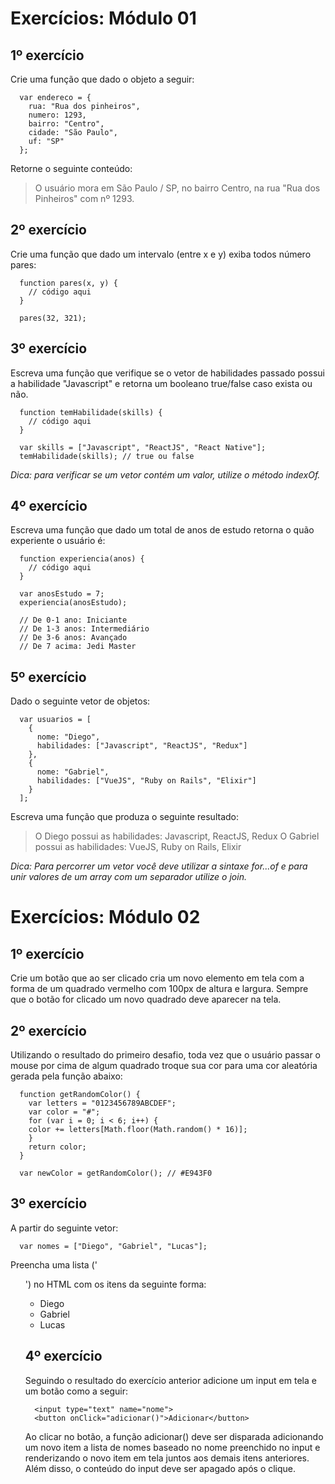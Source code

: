 # Exercícios: Módulo 01
## 1º exercício
Crie uma função que dado o objeto a seguir:
```
  var endereco = {
    rua: "Rua dos pinheiros",
    numero: 1293,
    bairro: "Centro",
    cidade: "São Paulo",
    uf: "SP"
  };
```
Retorne o seguinte conteúdo:
> O usuário mora em São Paulo / SP, no bairro Centro, na rua "Rua dos Pinheiros" com nº 1293.

## 2º exercício
Crie uma função que dado um intervalo (entre x e y) exiba todos número pares:
```
  function pares(x, y) {
    // código aqui
  }

  pares(32, 321);
```
## 3º exercício
Escreva uma função que verifique se o vetor de habilidades passado possui a habilidade "Javascript" e retorna um booleano true/false caso exista ou não.
```
  function temHabilidade(skills) {
    // código aqui
  }

  var skills = ["Javascript", "ReactJS", "React Native"];
  temHabilidade(skills); // true ou false
```
*Dica: para verificar se um vetor contém um valor, utilize o método indexOf.*

## 4º exercício
Escreva uma função que dado um total de anos de estudo retorna o quão experiente o usuário é:
```
  function experiencia(anos) {
    // código aqui
  }

  var anosEstudo = 7;
  experiencia(anosEstudo);

  // De 0-1 ano: Iniciante
  // De 1-3 anos: Intermediário
  // De 3-6 anos: Avançado
  // De 7 acima: Jedi Master
```

## 5º exercício
Dado o seguinte vetor de objetos:
```
  var usuarios = [
    {
      nome: "Diego",
      habilidades: ["Javascript", "ReactJS", "Redux"]
    },
    {
      nome: "Gabriel",
      habilidades: ["VueJS", "Ruby on Rails", "Elixir"]
    }
  ];
```
Escreva uma função que produza o seguinte resultado:

> O Diego possui as habilidades: Javascript, ReactJS, Redux
> O Gabriel possui as habilidades: VueJS, Ruby on Rails, Elixir

*Dica: Para percorrer um vetor você deve utilizar a sintaxe for...of e para unir valores de um array com um separador utilize o join.*


# Exercícios: Módulo 02
## 1º exercício
Crie um botão que ao ser clicado cria um novo elemento em tela com a forma de um quadrado vermelho com 100px de altura e largura. Sempre que o botão for clicado um novo quadrado deve aparecer na tela.

## 2º exercício
Utilizando o resultado do primeiro desafio, toda vez que o usuário passar o mouse por cima de algum quadrado troque sua cor para uma cor aleatória gerada pela função abaixo:
```
  function getRandomColor() {
    var letters = "0123456789ABCDEF";
    var color = "#";
    for (var i = 0; i < 6; i++) {
    color += letters[Math.floor(Math.random() * 16)];
    }
    return color;
  }

  var newColor = getRandomColor(); // #E943F0
```
## 3º exercício
A partir do seguinte vetor:
```
  var nomes = ["Diego", "Gabriel", "Lucas"];
```
Preencha uma lista ('<ul>') no HTML com os itens da seguinte forma:
- Diego
- Gabriel
- Lucas

## 4º exercício
Seguindo o resultado do exercício anterior adicione um input em tela e um botão como a seguir:
```
  <input type="text" name="nome">
  <button onClick="adicionar()">Adicionar</button>
```
Ao clicar no botão, a função adicionar() deve ser disparada adicionando um novo item a lista de nomes baseado no nome preenchido no input e renderizando o novo item em tela juntos aos demais itens anteriores. Além disso, o conteúdo do input deve ser apagado após o clique.